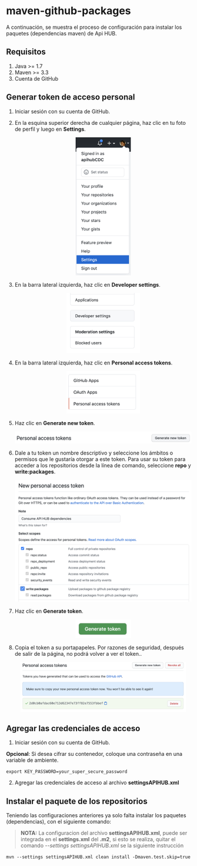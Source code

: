 # maven-github-packages

A continuación, se muestra el proceso de configuración para instalar los paquetes (dependencias maven) de Api HUB.

## Requisitos

1. Java >= 1.7
2. Maven >= 3.3
3. Cuenta de GitHub

## Generar token de acceso personal

 1. Iniciar sesión con su cuenta de GitHub.

 2. En la esquina superior derecha de cualquier página, haz clic en tu foto de perfil y luego en **Settings**.
 
    <p align="center">
        <img src="https://github.com/APIHub-CdC/imagenes-cdc/blob/master/maven/01_Settings.png" width="150">
    </p>
 
 3. En la barra lateral izquierda, haz clic en **Developer settings**.
 
    <p align="center">
        <img src="https://github.com/APIHub-CdC/imagenes-cdc/blob/master/maven/02_Developer_Settings.png" width="200">
    </p>
    
 4. En la barra lateral izquierda, haz clic en **Personal access tokens**.
 
    <p align="center">
        <img src="https://github.com/APIHub-CdC/imagenes-cdc/blob/master/maven/03_Personal_Access_Tokens.png" width="200">
    </p>

 6. Haz clic en **Generate new token**.

    <p align="center">
        <img src="https://github.com/APIHub-CdC/imagenes-cdc/blob/master/maven/04_Generate_New_token.png" width="550">
    </p>
    
 7. Dale a tu token un nombre descriptivo y seleccione los ámbitos o permisos que le gustaría otorgar a este token. Para usar su token para acceder a los repositorios desde la línea de comando, seleccione **repo** y **write:packages**.

    <p align="center">
        <img src="https://github.com/APIHub-CdC/imagenes-cdc/blob/master/maven/05_Form_Generate_Token.png" width="500">
    </p>
    
 8. Haz clic en **Generate token**.

    <p align="center">
        <img src="https://github.com/APIHub-CdC/imagenes-cdc/blob/master/maven/06_Button_Generate_Token.png" width="150">
    </p>
    
 9. Copia el token a su portapapeles. Por razones de seguridad, después de salir de la página, no podrá volver a ver el token..

    <p align="center">
        <img src="https://github.com/APIHub-CdC/imagenes-cdc/blob/master/maven/07_Copy_token.png" width="450">
    </p>
 

## Agregar las credenciales de acceso

 1. Iniciar sesión con su cuenta de GitHub.

**Opcional**: Si desea cifrar su contenedor, coloque una contraseña en una variable de ambiente.

```shell
export KEY_PASSWORD=your_super_secure_password
```
2. Agregar las credenciales de acceso al archivo **settingsAPIHUB.xml**


## Instalar el paquete de los repositorios

Teniendo las configuraciones anteriores ya solo falta instalar los paquetes (dependencias), con el siguiente comando:

> **NOTA:** La configuracion del archivo **settingsAPIHUB.xml**, puede ser integrada en el **settings.xml** del **.m2**, si esto se realiza, quitar el comando *--settings settingsAPIHUB.xml* se la siguiente instrucción

```shell
mvn --settings settingsAPIHUB.xml clean install -Dmaven.test.skip=true
```
